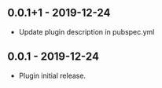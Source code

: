 ## 0.0.1+1 - 2019-12-24

- Update plugin description in pubspec.yml

## 0.0.1 - 2019-12-24

- Plugin initial release.
